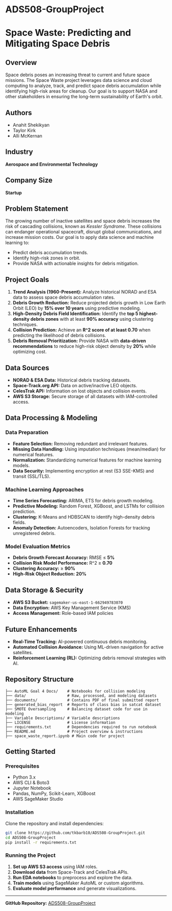 # ADS508-GroupProject
# Space Waste: Predicting and Mitigating Space Debris

## Overview
Space debris poses an increasing threat to current and future space missions. The Space Waste project leverages data science and cloud computing to analyze, track, and predict space debris accumulation while identifying high-risk areas for cleanup. Our goal is to support NASA and other stakeholders in ensuring the long-term sustainability of Earth's orbit.

## Authors
- Anahit Shekikyan
- Taylor Kirk
- Alli McKernan

## Industry
**Aerospace and Environmental Technology**

## Company Size
**Startup**

## Problem Statement
The growing number of inactive satellites and space debris increases the risk of cascading collisions, known as *Kessler Syndrome*. These collisions can endanger operational spacecraft, disrupt global communications, and increase mission costs. Our goal is to apply data science and machine learning to:
- Predict debris accumulation trends.
- Identify high-risk zones in orbit.
- Provide NASA with actionable insights for debris mitigation.

## Project Goals
1. **Trend Analysis (1960-Present):** Analyze historical NORAD and ESA data to assess space debris accumulation rates.
2. **Debris Growth Reduction:** Reduce projected debris growth in Low Earth Orbit (LEO) by **15% over 10 years** using predictive modeling.
3. **High-Density Debris Field Identification:** Identify the **top 5 highest-density debris zones** with at least **90% accuracy** using clustering techniques.
4. **Collision Prediction:** Achieve an **R^2 score of at least 0.70** when predicting the likelihood of debris collisions.
5. **Debris Removal Prioritization:** Provide NASA with **data-driven recommendations** to reduce high-risk object density by **20%** while optimizing cost.

## Data Sources
- **NORAD & ESA Data:** Historical debris tracking datasets.
- **Space-Track.org API:** Data on active/inactive LEO objects.
- **CelesTrak API:** Information on lost objects and collision events.
- **AWS S3 Storage:** Secure storage of all datasets with IAM-controlled access.

## Data Processing & Modeling
### Data Preparation
- **Feature Selection:** Removing redundant and irrelevant features.
- **Missing Data Handling:** Using imputation techniques (mean/median) for numerical features.
- **Normalization:** Standardizing numerical features for machine learning models.
- **Data Security:** Implementing encryption at rest (S3 SSE-KMS) and transit (SSL/TLS).

### Machine Learning Approaches
- **Time Series Forecasting:** ARIMA, ETS for debris growth modeling.
- **Predictive Modeling:** Random Forest, XGBoost, and LSTMs for collision prediction.
- **Clustering:** K-Means and HDBSCAN to identify high-density debris fields.
- **Anomaly Detection:** Autoencoders, Isolation Forests for tracking unregistered debris.

### Model Evaluation Metrics
- **Debris Growth Forecast Accuracy:** RMSE ≤ **5%**
- **Collision Risk Model Performance:** R^2 ≥ **0.70**
- **Clustering Accuracy:** ≥ **90%**
- **High-Risk Object Reduction:** **20%**

## Data Storage & Security
- **AWS S3 Bucket:** `sagemaker-us-east-1-662949783070`
- **Data Encryption:** AWS Key Management Service (KMS)
- **Access Management:** Role-based IAM policies

## Future Enhancements
- **Real-Time Tracking:** AI-powered continuous debris monitoring.
- **Automated Collision Avoidance:** Using ML-driven navigation for active satellites.
- **Reinforcement Learning (RL):** Optimizing debris removal strategies with AI.

## Repository Structure
```
├── AutoML Goal 4 Docs/    # Notebooks for collision modeling
├── data/                  # Raw, processed, and modeling datasets
├── documents/             # Contains PDF of final submitted report
├── generated_bias_report  # Reports of class bias in satcat dataset
├── SMOTE Oversampling     # Balancing dataset code for use in modeling
├── Variable Descriptions/ # Variable descriptions 
├── LICENSE                # License information
├── requirements.txt       # Dependencies required to run notebook
├── README.md              # Project overview & instructions
├── space_waste_report.ipynb # Main code for project

```

## Getting Started

### Prerequisites

- Python 3.x
- AWS CLI & Boto3
- Jupyter Notebook
- Pandas, NumPy, Scikit-Learn, XGBoost
- AWS SageMaker Studio

### Installation

Clone the repository and install dependencies:

```bash
git clone https://github.com/tkbarb10/ADS508-GroupProject.git
cd ADS508-GroupProject
pip install -r requirements.txt
```

### Running the Project
1. **Set up AWS S3 access** using IAM roles.
2. **Download data** from Space-Track and CelesTrak APIs.
3. **Run EDA notebooks** to preprocess and explore the data.
4. **Train models** using SageMaker AutoML or custom algorithms.
5. **Evaluate model performance** and generate visualizations.


---
**GitHub Repository:** [ADS508-GroupProject](https://github.com/tkbarb10/ADS508-GroupProject)